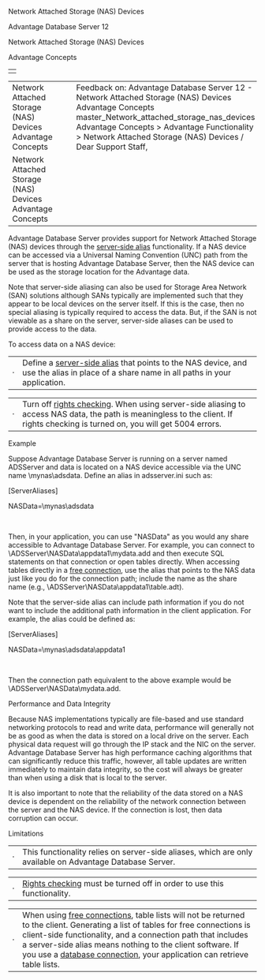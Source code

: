 Network Attached Storage (NAS) Devices




Advantage Database Server 12  

Network Attached Storage (NAS) Devices

Advantage Concepts

|  |
| --- |
|  |

|  |  |  |  |  |
| --- | --- | --- | --- | --- |
| Network Attached Storage (NAS) Devices  Advantage Concepts |  |  | Feedback on: Advantage Database Server 12 - Network Attached Storage (NAS) Devices Advantage Concepts master\_Network\_attached\_storage\_nas\_devices Advantage Concepts > Advantage Functionality > Network Attached Storage (NAS) Devices / Dear Support Staff, |  |
| Network Attached Storage (NAS) Devices  Advantage Concepts |  |  |  |  |

Advantage Database Server provides support for Network Attached Storage (NAS) devices through the [server-side alias](master_server_side_aliases.htm) functionality. If a NAS device can be accessed via a Universal Naming Convention (UNC) path from the server that is hosting Advantage Database Server, then the NAS device can be used as the storage location for the Advantage data.

Note that server-side aliasing can also be used for Storage Area Network (SAN) solutions although SANs typically are implemented such that they appear to be local devices on the server itself. If this is the case, then no special aliasing is typically required to access the data. But, if the SAN is not viewable as a share on the server, server-side aliases can be used to provide access to the data.

To access data on a NAS device:

|  |  |
| --- | --- |
| · | Define a [server-side alias](master_server_side_aliases.htm) that points to the NAS device, and use the alias in place of a share name in all paths in your application. |

|  |  |
| --- | --- |
| · | Turn off [rights checking](master_database_security.htm). When using server-side aliasing to access NAS data, the path is meaningless to the client. If rights checking is turned on, you will get 5004 errors. |

Example

Suppose Advantage Database Server is running on a server named ADSServer and data is located on a NAS device accessible via the UNC name \\mynas\adsdata. Define an alias in adsserver.ini such as:

[ServerAliases]

NASData=\\mynas\adsdata

 

Then, in your application, you can use "NASData" as you would any share accessible to Advantage Database Server. For example, you can connect to \\ADSServer\NASData\appdata1\mydata.add and then execute SQL statements on that connection or open tables directly. When accessing tables directly in a [free connection](javascript:hhpopuplink.TextPopup(popid_1658562324,FontFace,-1,-1,-1,-1)), use the alias that points to the NAS data just like you do for the connection path; include the name as the share name (e.g., \\ADSServer\NASData\appdata1\table.adt).

Note that the server-side alias can include path information if you do not want to include the additional path information in the client application. For example, the alias could be defined as:

[ServerAliases]

NASData=\\mynas\adsdata\appdata1

 

Then the connection path equivalent to the above example would be \\ADSServer\NASData\mydata.add.

Performance and Data Integrity

Because NAS implementations typically are file-based and use standard networking protocols to read and write data, performance will generally not be as good as when the data is stored on a local drive on the server. Each physical data request will go through the IP stack and the NIC on the server. Advantage Database Server has high performance caching algorithms that can significantly reduce this traffic, however, all table updates are written immediately to maintain data integrity, so the cost will always be greater than when using a disk that is local to the server.

It is also important to note that the reliability of the data stored on a NAS device is dependent on the reliability of the network connection between the server and the NAS device. If the connection is lost, then data corruption can occur.

Limitations

|  |  |
| --- | --- |
| · | This functionality relies on server-side aliases, which are only available on Advantage Database Server. |

|  |  |
| --- | --- |
| · | [Rights checking](master_database_security.htm) must be turned off in order to use this functionality. |

|  |  |
| --- | --- |
| · | When using [free connections](javascript:hhpopuplink.TextPopup(popid_1658562324,FontFace,-1,-1,-1,-1)), table lists will not be returned to the client. Generating a list of tables for free connections is client-side functionality, and a connection path that includes a server-side alias means nothing to the client software. If you use a [database connection](javascript:hhpopuplink.TextPopup(popid_773697001,FontFace,-1,-1,-1,-1)), your application can retrieve table lists. |